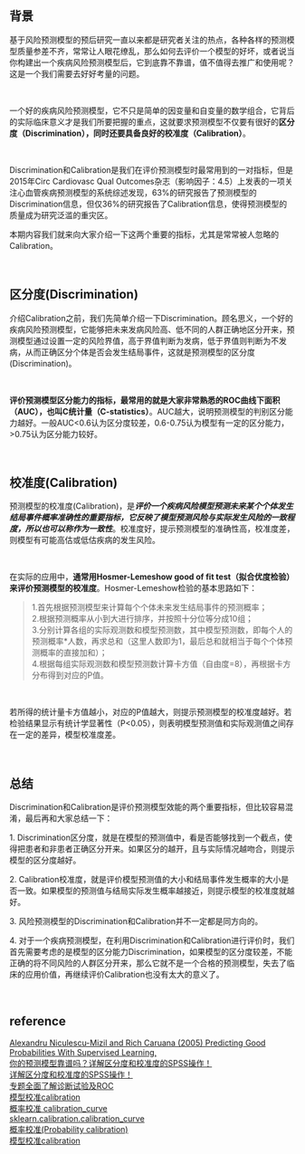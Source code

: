## 背景
基于风险预测模型的预后研究一直以来都是研究者关注的热点，各种各样的预测模型质量参差不齐，常常让人眼花缭乱，那么如何去评价一个模型的好坏，或者说当你构建出一个疾病风险预测模型后，它到底靠不靠谱，值不值得去推广和使用呢？这是一个我们需要去好好考量的问题。

&nbsp;

一个好的疾病风险预测模型，它不只是简单的因变量和自变量的数学组合，它背后的实际临床意义才是我们所要把握的重点，这就要求预测模型不仅要有很好的**区分度（Discrimination），同时还要具备良好的校准度（Calibration）**。

&nbsp;

Discrimination和Calibration是我们在评价预测模型时最常用到的一对指标，但是2015年Circ Cardiovasc Qual Outcomes杂志（影响因子：4.5）上发表的一项关注心血管疾病预测模型的系统综述发现，63%的研究报告了预测模型的Discrimination信息，但仅36%的研究报告了Calibration信息，使得预测模型的质量成为研究泛滥的重灾区。

本期内容我们就来向大家介绍一下这两个重要的指标，尤其是常常被人忽略的Calibration。

&nbsp;

## 区分度(Discrimination)
介绍Calibration之前，我们先简单介绍一下Discrimination。顾名思义，一个好的疾病风险预测模型，它能够把未来发病风险高、低不同的人群正确地区分开来，预测模型通过设置一定的风险界值，高于界值判断为发病，低于界值则判断为不发病，从而正确区分个体是否会发生结局事件，这就是预测模型的区分度(Discrimination)。

&nbsp;

**评价预测模型区分能力的指标，最常用的就是大家非常熟悉的ROC曲线下面积（AUC），也叫C统计量（C-statistics）**。AUC越大，说明预测模型的判别区分能力越好。一般AUC<0.6认为区分度较差，0.6-0.75认为模型有一定的区分能力，>0.75认为区分能力较好。

&nbsp;

## 校准度(Calibration)
预测模型的校准度(Calibration)，是***评价一个疾病风险模型预测未来某个个体发生结局事件概率准确性的重要指标，它反映了模型预测风险与实际发生风险的一致程度，所以也可以称作为一致性***。校准度好，提示预测模型的准确性高，校准度差，则模型有可能高估或低估疾病的发生风险。

&nbsp;

在实际的应用中，**通常用Hosmer-Lemeshow good of fit test（拟合优度检验）来评价预测模型的校准度**。Hosmer-Lemeshow检验的基本思路如下：  
> 1.首先根据预测模型来计算每个个体未来发生结局事件的预测概率；  
2.根据预测概率从小到大进行排序，并按照十分位等分成10组；  
3.分别计算各组的实际观测数和模型预测数，其中模型预测数，即每个人的预测概率*人数，再求总和（这里人数即为1，最后总和就相当于每个个体预测概率的直接加和）；   
> 4.根据每组实际观测数和模型预测数计算卡方值（自由度=8），再根据卡方分布得到对应的P值。  

&nbsp;

若所得的统计量卡方值越小，对应的P值越大，则提示预测模型的校准度越好。若检验结果显示有统计学显著性（P<0.05），则表明模型预测值和实际观测值之间存在一定的差异，模型校准度差。

&nbsp;

## 总结
Discrimination和Calibration是评价预测模型效能的两个重要指标，但比较容易混淆，最后再和大家总结一下：

1.&nbsp;Discrimination区分度，就是在模型的预测值中，看是否能够找到一个截点，使得把患者和非患者正确区分开来。如果区分的越开，且与实际情况越吻合，则提示模型的区分度越好。

2.&nbsp;Calibration校准度，就是评价模型预测值的大小和结局事件发生概率的大小是否一致。如果模型的预测值与结局实际发生概率越接近，则提示模型的校准度就越好。

3.&nbsp;风险预测模型的Discrimination和Calibration并不一定都是同方向的。

4.&nbsp;对于一个疾病预测模型，在利用Discrimination和Calibration进行评价时，我们首先需要考虑的是模型的区分能力Discrimination，如果模型的区分度较差，不能正确的将不同风险的人群区分开来，那么它就不是一个合格的预测模型，失去了临床的应用价值，再继续评价Calibration也没有太大的意义了。

&nbsp;

## reference
[Alexandru Niculescu-Mizil and Rich Caruana (2005) Predicting Good Probabilities With Supervised Learning,](https://www.cs.cornell.edu/~alexn/papers/calibration.icml05.crc.rev3.pdf)  
[你的预测模型靠谱吗？详解区分度和校准度的SPSS操作！](https://www.mediecogroup.com/method_topic_article_detail/230/?ty=methods)  
[详解区分度和校准度的SPSS操作！](https://zhuanlan.zhihu.com/p/35574120)  
[专题全面了解诊断试验及ROC](https://www.mediecogroup.com/method_topic_detail/10/1/)  
[模型校准calibration](https://zhuanlan.zhihu.com/p/101766505)   
[概率校准 calibration_curve](https://zhuanlan.zhihu.com/p/90479183)  
[sklearn.calibration.calibration_curve](https://scikit-learn.org/stable/modules/generated/sklearn.calibration.calibration_curve.html)  
[概率校准(Probability calibration)](https://www.studyai.cn/modules/calibration.html)  
[模型校准calibration ](https://www.zhihu.com/search?type=content&q=%E6%A8%A1%E5%9E%8B%E6%A0%A1%E5%87%86)

